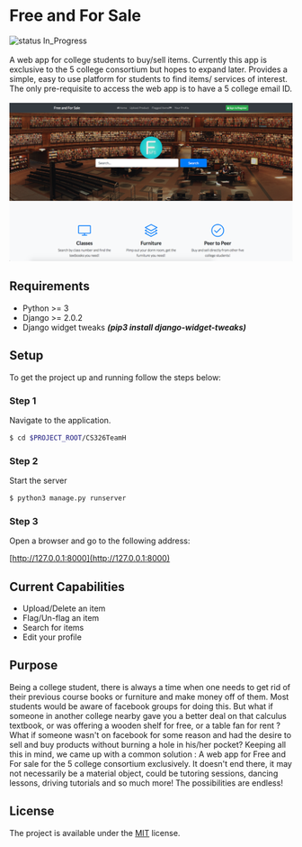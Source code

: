 # Free and For Sale
![status In_Progress](https://img.shields.io/badge/status-In_Progress-yellow.svg?style=flat-square)
<br><br>
A web app for college students to buy/sell items. Currently this app is exclusive to the 5 college consortium but hopes to expand later. Provides a simple, easy to use platform for students to find items/ services of interest.
The only pre-requisite to access the web app is to have a 5 college email ID.
<br><br>
![Alt text](screenshots/landing.png?raw=true "Our Landing Page")

## Requirements
- Python >= 3
- Django >= 2.0.2
- Django widget tweaks ***(pip3 install django-widget-tweaks)***

## Setup
To get the project up and running follow the steps below:

### Step 1
Navigate to the application.
```bash
$ cd $PROJECT_ROOT/CS326TeamH
```
### Step 2
Start the server
```bash
$ python3 manage.py runserver
```
### Step 3
Open a browser and go to the following address:

[http://127.0.0.1:8000](http://127.0.0.1:8000)


## Current Capabilities
- Upload/Delete an item
- Flag/Un-flag an item
- Search for items
- Edit your profile

## Purpose
Being a college student, there is always a time when one needs to get rid of their previous course books or furniture and make money off of them. Most students would be aware of facebook groups for doing this. But what if someone in another college nearby gave you a better deal on that calculus textbook, or was offering a wooden shelf for free, or a table fan for rent ? What if someone wasn't on facebook for some reason and had the desire to sell and buy products without burning a hole in his/her pocket? Keeping all this in mind, we came up with a common solution : A web app for Free and For sale for the 5 college consortium exclusively. It doesn't end there, it may not necessarily be a material object, could be tutoring sessions, dancing lessons, driving tutorials and so much more! The possibilities are endless!


## License
The project is available under the [MIT](https://github.com/vedantpuri/ffs-web/blob/master/LICENSE) license.
